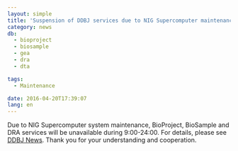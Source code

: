 ```yaml
---
layout: simple
title: 'Suspension of DDBJ services due to NIG Supercomputer maintenance (2016-04-25)'
category: news
db:
  - bioproject
  - biosample
  - gea
  - dra
  - dta

tags:
  - Maintenance

date: 2016-04-20T17:39:07
lang: en
---
```


<p>Due to NIG Supercomputer system maintenance, BioProject, BioSample and DRA services will be unavailable during 9:00-24:00. For details, please see <a href="/news/en/wn160420_3-e.html">DDBJ News</a>. Thank you for your understanding and cooperation.</p>
